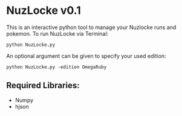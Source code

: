 # NuzLocke v0.1
This is an interactive python tool to manage your Nuzlocke runs and pokemon.
To run NuzLocke via Terminal:


```
python NuzLocke.py
```

An optional argument can be given to specify your used edition:

```
python NuzLocke.py -edition OmegaRuby
```

## Required Libraries:
 - Numpy
 - hjson





